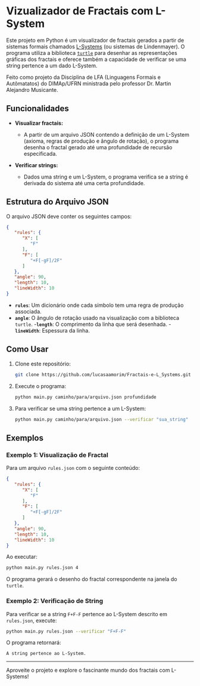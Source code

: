 # Vizualizador de Fractais com L-System

Este projeto em Python é um visualizador de fractais gerados a partir de sistemas formais chamados [L-Systems](https://en.wikipedia.org/wiki/L-system) (ou sistemas de Lindenmayer). O programa utiliza a biblioteca [`turtle`](https://docs.python.org/3/library/turtle.html) para desenhar as representações gráficas dos fractais e oferece também a capacidade de verificar se uma string pertence a um dado L-System.

Feito como projeto da Disciplina de LFA (Linguagens Formais e Autômatatos) do DIMAp/UFRN ministrada pelo professor Dr. Martin Alejandro Musicante.

## Funcionalidades

- **Visualizar fractais:**
  - A partir de um arquivo JSON contendo a definição de um L-System (axioma, regras de produção e ângulo de rotação), o programa desenha o fractal gerado até uma profundidade de recursão especificada.

- **Verificar strings:**
  - Dados uma string e um L-System, o programa verifica se a string é derivada do sistema até uma certa profundidade.

## Estrutura do Arquivo JSON

O arquivo JSON deve conter os seguintes campos:

```json
{
   "rules": {
      "X": [
         "F"
      ],
      "F": [
         "+F[-gF]/2F"
      ]
   },
   "angle": 90,
   "length": 10,
   "lineWidth": 10
}
```

- **`rules`**: Um dicionário onde cada símbolo tem uma regra de produção associada.
- **`angle`**: O ângulo de rotação usado na visualização com a biblioteca `turtle`.
-**`length`**: O comprimento da linha que será desenhada.
-**`lineWidth`**: Espessura da linha.
## Como Usar

1. Clone este repositório:
   ```bash
   git clone https://github.com/lucasaamorim/Fractais-e-L_Systems.git
   ```

2. Execute o programa:
   ```bash
   python main.py caminho/para/arquivo.json profundidade
   ```

3. Para verificar se uma string pertence a um L-System:
   ```bash
   python main.py caminho/para/arquivo.json --verificar "sua_string"
   ```

## Exemplos

### Exemplo 1: Visualização de Fractal

Para um arquivo `rules.json` com o seguinte conteúdo:

```json
{
   "rules": {
      "X": [
         "F"
      ],
      "F": [
         "+F[-gF]/2F"
      ]
   },
   "angle": 90,
   "length": 10,
   "lineWidth": 10
}
```

Ao executar:
```bash
python main.py rules.json 4
```
O programa gerará o desenho do fractal correspondente na janela do `turtle`.

### Exemplo 2: Verificação de String

Para verificar se a string `F+F-F` pertence ao L-System descrito em `rules.json`, execute:
```bash
python main.py rules.json --verificar "F+F-F"
```

O programa retornará:
```
A string pertence ao L-System.
```


---

Aproveite o projeto e explore o fascinante mundo dos fractais com L-Systems!

